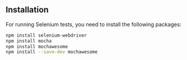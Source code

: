 ## Installation

For running Selenium tests, you need to install the following packages:

```bash
npm install selenium-webdriver
npm install mocha
npm install mochawesome
npm install --save-dev mochawesome

